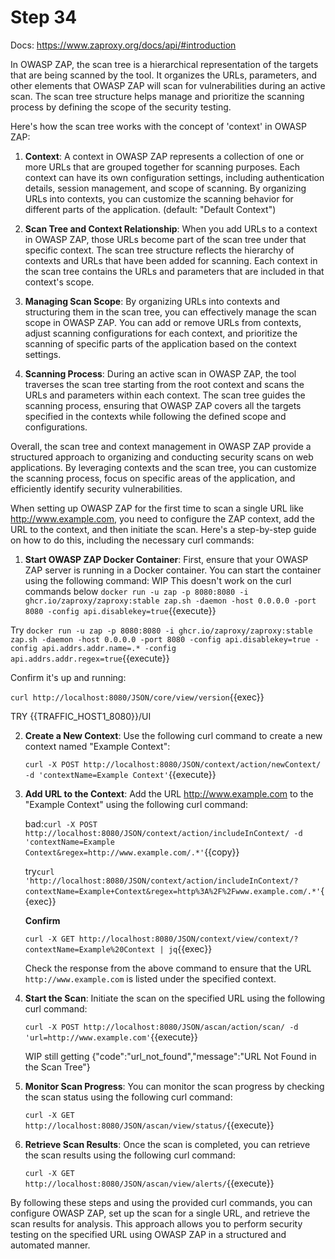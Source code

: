 # Step 34

Docs: https://www.zaproxy.org/docs/api/#introduction

In OWASP ZAP, the scan tree is a hierarchical representation of the targets that are being scanned by the tool. It organizes the URLs, parameters, and other elements that OWASP ZAP will scan for vulnerabilities during an active scan. The scan tree structure helps manage and prioritize the scanning process by defining the scope of the security testing.

Here's how the scan tree works with the concept of 'context' in OWASP ZAP:

1. **Context**: A context in OWASP ZAP represents a collection of one or more URLs that are grouped together for scanning purposes. Each context can have its own configuration settings, including authentication details, session management, and scope of scanning. By organizing URLs into contexts, you can customize the scanning behavior for different parts of the application. (default: "Default Context")



2. **Scan Tree and Context Relationship**: When you add URLs to a context in OWASP ZAP, those URLs become part of the scan tree under that specific context. The scan tree structure reflects the hierarchy of contexts and URLs that have been added for scanning. Each context in the scan tree contains the URLs and parameters that are included in that context's scope.

3. **Managing Scan Scope**: By organizing URLs into contexts and structuring them in the scan tree, you can effectively manage the scan scope in OWASP ZAP. You can add or remove URLs from contexts, adjust scanning configurations for each context, and prioritize the scanning of specific parts of the application based on the context settings.

4. **Scanning Process**: During an active scan in OWASP ZAP, the tool traverses the scan tree starting from the root context and scans the URLs and parameters within each context. The scan tree guides the scanning process, ensuring that OWASP ZAP covers all the targets specified in the contexts while following the defined scope and configurations.

Overall, the scan tree and context management in OWASP ZAP provide a structured approach to organizing and conducting security scans on web applications. By leveraging contexts and the scan tree, you can customize the scanning process, focus on specific areas of the application, and efficiently identify security vulnerabilities.


When setting up OWASP ZAP for the first time to scan a single URL like http://www.example.com, you need to configure the ZAP context, add the URL to the context, and then initiate the scan. Here's a step-by-step guide on how to do this, including the necessary curl commands:

1. **Start OWASP ZAP Docker Container**:
   First, ensure that your OWASP ZAP server is running in a Docker container. You can start the container using the following command:
WIP This doesn't work on the curl commands below
   `docker run -u zap -p 8080:8080 -i ghcr.io/zaproxy/zaproxy:stable zap.sh -daemon -host 0.0.0.0 -port 8080 -config api.disablekey=true`{{execute}}

Try
   `docker run -u zap -p 8080:8080 -i ghcr.io/zaproxy/zaproxy:stable zap.sh -daemon -host 0.0.0.0 -port 8080 -config api.disablekey=true -config api.addrs.addr.name=.* -config api.addrs.addr.regex=true`{{execute}}

Confirm it's up and running:

`curl http://localhost:8080/JSON/core/view/version`{{exec}}

TRY {{TRAFFIC_HOST1_8080}}/UI


2. **Create a New Context**:
   Use the following curl command to create a new context named "Example Context":

   `curl -X POST http://localhost:8080/JSON/context/action/newContext/ -d 'contextName=Example Context'`{{execute}}

3. **Add URL to the Context**:
   Add the URL http://www.example.com to the "Example Context" using the following curl command:

   bad:`curl -X POST http://localhost:8080/JSON/context/action/includeInContext/ -d 'contextName=Example Context&regex=http://www.example.com/.*'`{{copy}}

   try`curl 'http://localhost:8080/JSON/context/action/includeInContext/?contextName=Example+Context&regex=http%3A%2F%2Fwww.example.com/.*'`{{exec}}

   **Confirm**

   `curl -X GET http://localhost:8080/JSON/context/view/context/?contextName=Example%20Context | jq`{{exec}}

   Check the response from the above command to ensure that the URL `http://www.example.com` is listed under the specified context.


4. **Start the Scan**:
   Initiate the scan on the specified URL using the following curl command:

   `curl -X POST http://localhost:8080/JSON/ascan/action/scan/ -d 'url=http://www.example.com'`{{execute}}

   WIP still getting {"code":"url_not_found","message":"URL Not Found in the Scan Tree"}

5. **Monitor Scan Progress**:
   You can monitor the scan progress by checking the scan status using the following curl command:

   `curl -X GET http://localhost:8080/JSON/ascan/view/status/`{{execute}}

6. **Retrieve Scan Results**:
   Once the scan is completed, you can retrieve the scan results using the following curl command:

   `curl -X GET http://localhost:8080/JSON/ascan/view/alerts/`{{execute}}

By following these steps and using the provided curl commands, you can configure OWASP ZAP, set up the scan for a single URL, and retrieve the scan results for analysis. This approach allows you to perform security testing on the specified URL using OWASP ZAP in a structured and automated manner.
